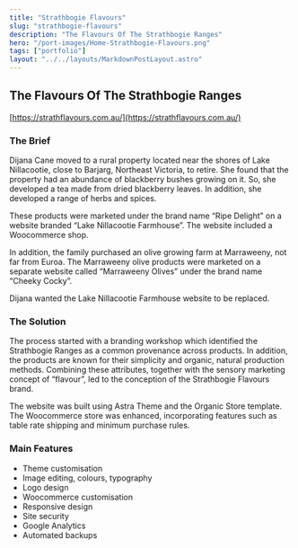 ```yaml
---
title: "Strathbogie Flavours"
slug: "strathbogie-flavours"
description: "The Flavours Of The Strathbogie Ranges"
hero: "/port-images/Home-Strathbogie-Flavours.png"
tags: ["portfolio"]
layout: "../../layouts/MarkdownPostLayout.astro"
---
```


## The Flavours Of The Strathbogie Ranges

[https://strathflavours.com.au/](https://strathflavours.com.au/)

### The Brief

Dijana Cane moved to a rural property located near the shores of Lake Nillacootie, close to Barjarg, Northeast Victoria, to retire. She found that the property had an abundance of blackberry bushes growing on it. So, she developed a tea made from dried blackberry leaves. In addition, she developed a range of herbs and spices.

These products were marketed under the brand name “Ripe Delight” on a website branded “Lake Nillacootie Farmhouse”. The website included a Woocommerce shop.

In addition, the family purchased an olive growing farm at Marraweeny, not far from Euroa. The Marraweeny olive products were marketed on a separate website called “Marraweeny Olives” under the brand name “Cheeky Cocky”.

Dijana wanted the Lake Nillacootie Farmhouse website to be replaced.

### The Solution

The process started with a branding workshop which identified the Strathbogie Ranges as a common provenance across products. In addition, the products are known for their simplicity and organic, natural production methods. Combining these attributes, together with the sensory marketing concept of “flavour”, led to the conception of the Strathbogie Flavours brand.

The website was built using Astra Theme and the Organic Store template. The Woocommerce store was enhanced, incorporating features such as table rate shipping and minimum purchase rules.

### Main Features

- Theme customisation
- Image editing, colours, typography
- Logo design
- Woocommerce customisation
- Responsive design
- Site security
- Google Analytics
- Automated backups
